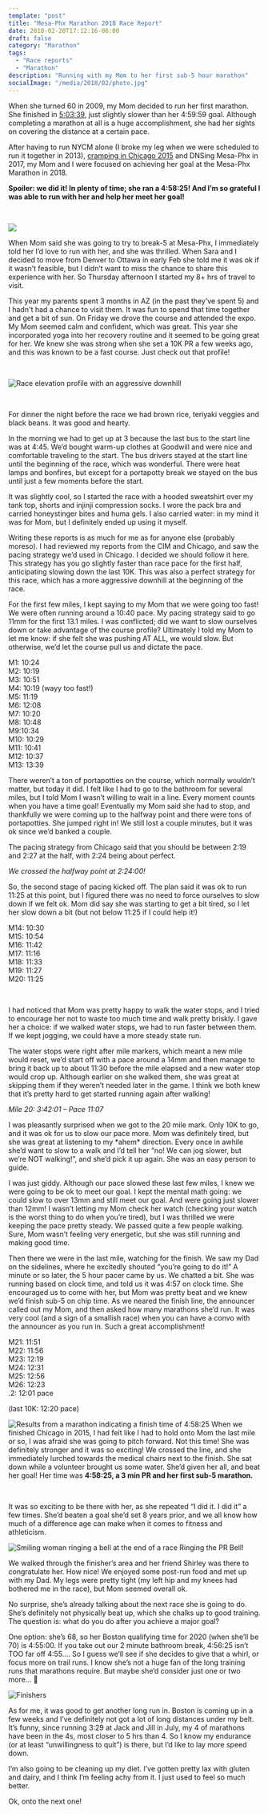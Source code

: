 ```yaml
---
template: "post"
title: "Mesa-Phx Marathon 2018 Race Report"
date: 2018-02-28T17:12:16-06:00
draft: false
category: "Marathon"
tags:
  - "Race reports"
  - "Marathon"
description: "Running with my Mom to her first sub-5 hour marathon"
socialImage: "/media/2018/02/photo.jpg"
---
```





When she turned 60 in 2009, my Mom decided to run her first marathon. She finished in [5:03:39](/gothedistance/california-international-marathon-race-report/), just slightly slower than her 4:59:59 goal. Although completing a marathon at all is a huge accomplishment, she had her sights on covering the distance at a certain pace.

After having to run NYCM alone (I broke my leg when we were scheduled to run it together in 2013), [cramping in Chicago 2015](gothedistance/chicago-marathon-2015-race-report/) and DNSing Mesa-Phx in 2017, my Mom and I were focused on achieving her goal at the Mesa-Phx Marathon in 2018.

**Spoiler: we did it! In plenty of time; she ran a 4:58:25! And I’m so grateful I was able to run with her and help her meet her goal!**

&nbsp;

![](/media/2018/02/photo.jpg)

When Mom said she was going to try to break-5 at Mesa-Phx, I immediately told her I’d love to run with her, and she was thrilled. When Sara and I decided to move from Denver to Ottawa in early Feb she told me it was ok if it wasn’t feasible, but I didn’t want to miss the chance to share this experience with her. So Thursday afternoon I started my 8+ hrs of travel to visit.

This year my parents spent 3 months in AZ (in the past they’ve spent 5) and I hadn't had a chance to visit them. It was fun to spend that time together and get a bit of sun. On Friday we drove the course and attended the expo. My Mom seemed calm and confident, which was great. This year she incorporated yoga into her recovery routine and it seemed to be going great for her. We knew she was strong when she set a 10K PR a few weeks ago, and this was known to be a fast course. Just check out that profile!

&nbsp;

![Race elevation profile with an aggressive downhill](/media/2018/02/course_elevation_thumb.jpg)

&nbsp;

For dinner the night before the race we had brown rice, teriyaki veggies and black beans. It was good and hearty.

In the morning we had to get up at 3 because the last bus to the start line was at 4:45. We’d bought warm-up clothes at Goodwill and were nice and comfortable traveling to the start. The bus drivers stayed at the start line until the beginning of the race, which was wonderful. There were heat lamps and bonfires, but except for a portapotty break we stayed on the bus until just a few moments before the start.

It was slightly cool, so I started the race with a hooded sweatshirt over my tank top, shorts and injinji compression socks. I wore the pack bra and carried honeystinger bites and huma gels. I also carried water: in my mind it was for Mom, but I definitely ended up using it myself.

Writing these reports is as much for me as for anyone else (probably moreso). I had reviewed my reports from the CIM and Chicago, and saw the pacing strategy we’d used in Chicago. I decided we should follow it here. This strategy has you go slightly faster than race pace for the first half, anticipating slowing down the last 10K. This was also a perfect strategy for this race, which has a more aggressive downhill at the beginning of the race.

For the first few miles, I kept saying to my Mom that we were going too fast! We were often running around a 10:40 pace. My pacing strategy said to go 11mm for the first 13.1 miles. I was conflicted; did we want to slow ourselves down or take advantage of the course profile? Ultimately I told my Mom to let me know: if she felt she was pushing AT ALL, we would slow. But otherwise, we’d let the course pull us and dictate the pace.

M1: 10:24  
M2: 10:19  
M3: 10:51  
M4: 10:19 (wayy too fast!)  
M5: 11:19  
M6: 12:08  
M7: 10:20  
M8: 10:48  
M9:10:34  
M10: 10:29  
M11: 10:41  
M12: 10:37  
M13: 13:39

There weren’t a ton of portapotties on the course, which normally wouldn’t matter, but today it did. I felt like I had to go to the bathroom for several miles, but I told Mom I wasn’t willing to wait in a line. Every moment counts when you have a time goal! Eventually my Mom said she had to stop, and thankfully we were coming up to the halfway point and there were tons of portapotties. She jumped right in! We still lost a couple minutes, but it was ok since we’d banked a couple.

The pacing strategy from Chicago said that you should be between 2:19 and 2:27 at the half, with 2:24 being about perfect.

*We crossed the halfway point at 2:24:00!*

So, the second stage of pacing kicked off. The plan said it was ok to run 11:25 at this point, but I figured there was no need to force ourselves to slow down if we felt ok. Mom did say she was starting to get a bit tired, so I let her slow down a bit (but not below 11:25 if I could help it!)

M14: 10:30  
M15: 10:54  
M16: 11:42  
M17: 11:16  
M18: 11:33  
M19: 11:27  
M20: 11:25

&nbsp;

I had noticed that Mom was pretty happy to walk the water stops, and I tried to encourage her not to waste too much time and walk pretty briskly. I gave her a choice: if we walked water stops, we had to run faster between them. If we kept jogging, we could have a more steady state run.

The water stops were right after mile markers, which meant a new mile would reset, we’d start off with a pace around a 14mm and then manage to bring it back up to about 11:30 before the mile elapsed and a new water stop would crop up. Although earlier on she walked them, she was great at skipping them if they weren’t needed later in the game. I think we both knew that it’s pretty hard to get started running again after walking!

*Mile 20: 3:42:01 – Pace 11:07*

I was pleasantly surprised when we got to the 20 mile mark. Only 10K to go, and it was ok for us to slow our pace more. Mom was definitely tired, but she was great at listening to my \*ahem\* direction. Every once in awhile she’d want to slow to a walk and I’d tell her “no! We can jog slower, but we’re NOT walking!”, and she’d pick it up again. She was an easy person to guide.

I was just giddy. Although our pace slowed these last few miles, I knew we were going to be ok to meet our goal. I kept the mental math going: we could slow to over 13mm and still meet our goal. And were going just slower than 12mm! I wasn’t letting my Mom check her watch (checking your watch is the worst thing to do when you’re tired), but I was thrilled we were keeping the pace pretty steady. We passed quite a few people walking. Sure, Mom wasn’t feeling very energetic, but she was still running and making good time.

Then there we were in the last mile, watching for the finish. We saw my Dad on the sidelines, where he excitedly shouted “you’re going to do it!” A minute or so later, the 5 hour pacer came by us. We chatted a bit. She was running based on clock time, and told us it was 4:57 on clock time. She encouraged us to come with her, but Mom was pretty beat and we knew we’d finish sub-5 on chip time. As we neared the finish line, the announcer called out my Mom, and then asked how many marathons she’d run. It was very cool (and a sign of a smallish race) when you can have a convo with the announcer as you run in. Such a great accomplishment!

M21: 11:51  
M22: 11:56  
M23: 12:19  
M24: 12:31  
M25: 12:56  
M26: 12:23  
.2: 12:01 pace

(last 10K: 12:20 pace)

![Results from a marathon indicating a finish time of 4:58:25](/media/2018/02/timingresults.jpg)
When we finished Chicago in 2015, I had felt like I had to hold onto Mom the last mile or so, I was afraid she was going to pitch forward. Not this time! She was definitely stronger and it was so exciting! We crossed the line, and she immediately lurched towards the medical chairs next to the finish. She sat down while a volunteer brought us some water. She’d given her all, and beat her goal! Her time was **4:58:25, a 3 min PR and her first sub-5 marathon.**

&nbsp;

It was so exciting to be there with her, as she repeated “I did it. I did it” a few times. She’d beaten a goal she’d set 8 years prior, and we all know how much of a difference age can make when it comes to fitness and athleticism.

![Smiling woman ringing a bell at the end of a race](/media/2018/02/PRbell.jpg)
    Ringing the PR Bell!
  </p>
</div>

We walked through the finisher’s area and her friend Shirley was there to congratulate her. How nice! We enjoyed some post-run food and met up with my Dad. My legs were pretty tight (my left hip and my knees had bothered me in the race), but Mom seemed overall ok.

No surprise, she’s already talking about the next race she is going to do. She’s definitely not physically beat up, which she chalks up to good training. The question is: what do you do after you achieve a major goal?

One option: she’s 68, so her Boston qualifying time for 2020 (when she’ll be 70) is 4:55:00. If you take out our 2 minute bathroom break, 4:56:25 isn’t TOO far off 4:55&#8230;. So I guess we’ll see if she decides to give that a whirl, or focus more on trail runs. I know she’s not a huge fan of the long training runs that marathons require. But maybe she’d consider just one or two more&#8230; 🙂

![Finishers](/media/2018/02/finishers1.jpg)

As for me, it was good to get another long run in. Boston is coming up in a few weeks and I’ve definitely not got a lot of long distances under my belt. It’s funny, since running 3:29 at Jack and Jill in July, my 4 of marathons have been in the 4s, most closer to 5 hrs than 4. So I know my endurance (or at least “unwillingness to quit”) is there, but I’d like to lay more speed down.

I’m also going to be cleaning up my diet. I’ve gotten pretty lax with gluten and dairy, and I think I’m feeling achy from it. I just used to feel so much better.

Ok, onto the next one!